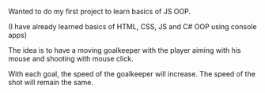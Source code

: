 Wanted to do my first project to learn basics of JS OOP.

(I have already learned basics of HTML, CSS, JS and C# OOP using console apps)



The idea is to have a moving goalkeeper with the player aiming with his mouse and shooting with mouse click.

With each goal, the speed of the goalkeeper will increase. The speed of the shot will remain the same.

